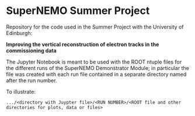 # SuperNEMO Summer Project

Repository for the code used in the Summer Project with the University of Edinburgh:

**Improving the vertical reconstruction of electron tracks in the commissioning data**

The Jupyter Notebook is meant to be used with the ROOT ntuple files for the different runs of the SuperNEMO Demonstrator Module;
in particular the file was created with each run file contained in a separate directory named after the run number.

To illustrate: 

`.../<directory with Juypter file>/<RUN NUMBER>/<ROOT file and other directories for plots, data or files>`

